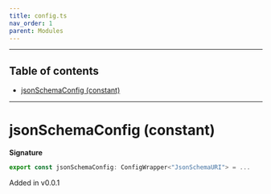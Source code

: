 ```yaml
---
title: config.ts
nav_order: 1
parent: Modules
---
```


---

<h2 class="text-delta">Table of contents</h2>

- [jsonSchemaConfig (constant)](#jsonschemaconfig-constant)

---

# jsonSchemaConfig (constant)

**Signature**

```ts
export const jsonSchemaConfig: ConfigWrapper<"JsonSchemaURI"> = ...
```

Added in v0.0.1

